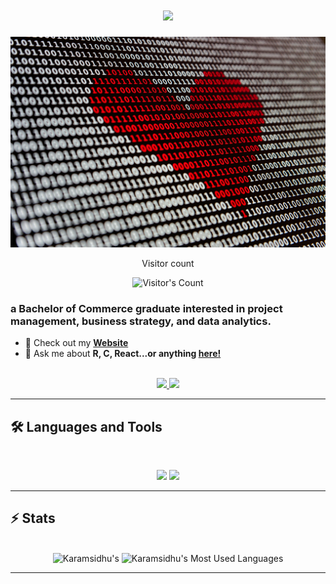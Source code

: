 <h1 align="center">
    <img src="https://readme-typing-svg.herokuapp.com/?font=Inter&size=48&center=true&vCenter=true&width=500&height=70&color=4493F8&duration=4000&lines=Hi+There!+👋;+I'm+Karam+Sidhu!;" />
</h1>

<img src="https://github.com/Karamsidhu/Karamsidhu/blob/main/alexander-sinn-KgLtFCgfC28-unsplash.jpg" alt="Strings of unknown data across the image canvas -- a red heart is highlighted from the text in the center">


<div align="center"> 
  <p>Visitor count</p>
  <img src="https://profile-counter.glitch.me/Karamsidhu/count.svg" alt="Visitor's Count" />
</div>


###  a Bachelor of Commerce graduate interested in project management, business strategy, and data analytics.

- 🌱 Check out my **[Website](https://karam-sidhu.com/)**
- 💬 Ask me about **R, C, React...or anything [here!](https://github.com/Karamsidhu/Karamsidhu/issues)**

<br>

<div align="center">
  <a href="karam02sidhu@gmail.com">
    <img src="https://img.shields.io/badge/Gmail-333333?style=for-the-badge&logo=gmail&logoColor=red" />
  </a>
  <a href="https://www.linkedin.com/in/karam-sidhu/" target="_blank">
    <img src="https://img.shields.io/badge/LinkedIn-0077B5?style=for-the-badge&logo=linkedin&logoColor=white" target="_blank" />
  </a>
</div>

<hr>


## 🛠️ Languages and Tools

<br>

<p align="center">
  <img src="https://skillicons.dev/icons?i=r,c,react,postgres,python" />
  <img src="https://skillicons.dev/icons?i=html,css,js,vue,git" />
</p>

<hr>

## ⚡️ Stats

<br>

<div align=center>
  <img width=390 src="https://github-readme-streak-stats.herokuapp.com/?user=Karamsidhu&theme=transparent&count_private=true&border_radius=10&locale=en" alt="Karamsidhu's" />
  <img width=325 src="https://github-readme-stats.vercel.app/api/top-langs?username=Karamsidhu&theme=transparent&layout=donut&hide=css&langs_count=8&border_radius=10&show_icons=true&locale=en" alt="Karamsidhu's Most Used Languages" />
</div>

<hr>

